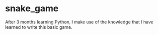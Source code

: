 # snake_game

After 3 months learning Python, I make use of the knowledge that I have learned to write this basic game. 

